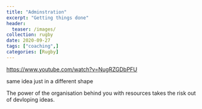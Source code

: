```yaml
---
title: "Adminstration"
excerpt: "Getting things done"
header:
  teaser: /images/
collection: rugby
date: 2020-09-27
tags: ["coaching",]
categories: [Rugby]
---
```


https://www.youtube.com/watch?v=NugRZGDbPFU

same idea just in a different shape

The power of the organisation behind you with resources takes the risk out of devloping ideas.